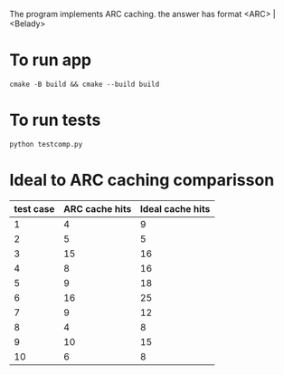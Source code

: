 The program implements ARC caching. the answer has format \<ARC\> | \<Belady\>

# To run app
`cmake -B build && cmake --build build`

# To run tests
`python testcomp.py`

# Ideal to ARC caching comparisson

test case | ARC cache hits | Ideal cache hits |
|-------- | -------------- | ---------------- |
| 1       |       4        |       9          |
| 2       |       5        |       5          |
| 3       |       15       |       16         |
| 4       |       8        |       16         |
| 5       |       9        |       18         |
| 6       |       16       |       25         |
| 7       |       9        |       12         |
| 8       |       4        |       8          |
| 9       |       10       |       15         |
| 10      |       6        |       8          |